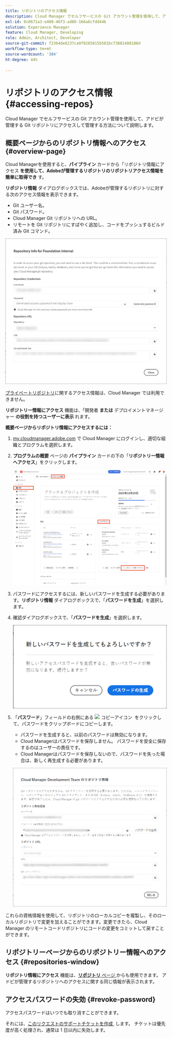 ```yaml
---
title: リポジトリのアクセス情報
description: Cloud Manager でセルフサービスの Git アカウント管理を使用して、アドビが管理する Git リポジトリにアクセスして管理する方法について説明します。
exl-id: 0c0671a3-e400-46f3-ad86-166a6cfdd44b
solution: Experience Manager
feature: Cloud Manager, Developing
role: Admin, Architect, Developer
source-git-commit: f2364de6237ca9f0285815b581bcf3881488188d
workflow-type: tm+mt
source-wordcount: '384'
ht-degree: 44%

---
```



# リポジトリのアクセス情報 {#accessing-repos}

Cloud Manager でセルフサービスの Git アカウント管理を使用して、アドビが管理する Git リポジトリにアクセスして管理する方法について説明します。

## 概要ページからのリポジトリ情報へのアクセス {#overview-page}

Cloud Managerを使用すると、**パイプライン** カードから「リポジトリ情報にアクセス **を使用して、Adobeが管理するリポジトリのリポジトリアクセス情報を簡単に取得でき** す。

**リポジトリ情報** ダイアログボックスでは、Adobeが管理するリポジトリに対する次のアクセス情報を表示できます。

* Git ユーザー名。
* Git パスワード。
* Cloud Manager Git リポジトリへの URL。
* リモートを Git リポジトリにすばやく追加し、コードをプッシュするビルド済み Git コマンド。

![リポジトリ情報ウィンドウ](assets/repository-info.png)

[プライベートリポジトリ](private-repositories.md)に関するアクセス情報は、Cloud Manager では利用できません。

**リポジトリー情報にアクセス** 機能は、「開発者 **または** デプロイメントマネージャー **の役割を持つユーザーに表示** れます。

**概要ページからリポジトリ情報にアクセスするには：**

1. [my.cloudmanager.adobe.com](https://my.cloudmanager.adobe.com/) で Cloud Manager にログインし、適切な組織とプログラムを選択します。

1. **プログラムの概要** ページの **パイプライン** カードの下の「**リポジトリー情報へアクセス**」をクリックします。

   ![&#x200B; パイプラインカードのリポジトリ情報にアクセス &#x200B;](assets/pipelines-card.png)

1. パスワードにアクセスするには、新しいパスワードを生成する必要があります。**リポジトリ情報** ダイアログボックスで、「**パスワードを生成**」を選択します。

1. 確認ダイアログボックスで、「**パスワードを生成**」を選択します。

   ![パスワードの生成を確認](assets/confirm-generated-password.png)

1. 「**パスワード**」フィールドの右側にある ![&#x200B; コピーアイコン &#x200B;](https://spectrum.adobe.com/static/icons/workflow_18/Smock_Copy_18_N.svg) をクリックして、パスワードをクリップボードにコピーします。

   * パスワードを生成すると、以前のパスワードは無効になります。
   * Cloud Managerはパスワードを保存しません。 パスワードを安全に保存するのはユーザーの責任です。
   * Cloud Managerはパスワードを保存しないので、パスワードを失った場合は、新しく再生成する必要があります。

   ![&#x200B; リポジトリ情報ダイアログボックスのパスワードをコピー &#x200B;](/help/implementing/cloud-manager/managing-code/assets/repository-copy-password.png)

これらの資格情報を使用して、リポジトリのローカルコピーを複製し、そのローカルリポジトリで変更を加えることができます。変更できたら、Cloud Manager のリモートコードリポジトリにコードの変更をコミットして戻すことができます。

## リポジトリーページからのリポジトリー情報へのアクセス {#repositories-window}

**リポジトリ情報にアクセス** 機能は、[**リポジトリ** ページ &#x200B;](managing-repositories.md) からも使用できます。 アドビが管理するリポジトリへのアクセスに関する同じ情報が表示されます。

## アクセスパスワードの失効 {#revoke-password}

アクセスパスワードはいつでも取り消すことができます。

それには、[&#x200B; このリクエストのサポートチケットを作成 &#x200B;](https://experienceleague.adobe.com/ja?support-solution=Experience+Manager&support-tab=home#support) します。 チケットは優先度が高く処理され、通常は 1 日以内に失効します。
